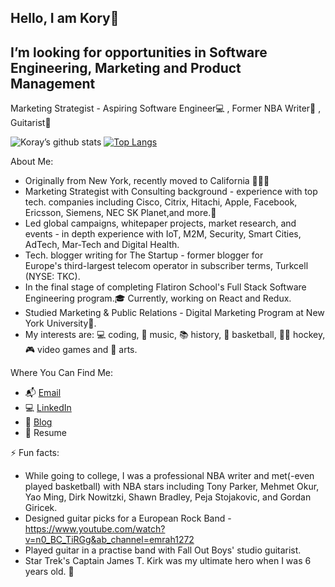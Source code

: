 ## Hello, I am Kory👋 

## I’m looking for opportunities in Software Engineering, Marketing and Product Management

Marketing Strategist - Aspiring Software Engineer💻 , Former NBA Writer🏀 , Guitarist🤘

![Koray’s github stats](https://github-readme-stats.vercel.app/api?username=korayozkal&&hide=stars)
[![Top Langs](https://github-readme-stats.vercel.app/api/top-langs/?username=korayozkal&layout=compact)](https://github.com/korayozkal/github-readme-stats)

About Me:
* Originally from New York, recently moved to California 🏄🏻‍♂️
* Marketing Strategist with Consulting background - experience with top tech. companies including Cisco, Citrix, Hitachi, Apple, Facebook, Ericsson, Siemens, NEC SK Planet,and more.📱
* Led global campaigns, whitepaper projects, market research, and events - in depth experience with IoT, M2M, Security, Smart Cities, AdTech, Mar-Tech and Digital Health.
* Tech. blogger writing for The Startup -  former  blogger for Europe's third-largest telecom operator in subscriber terms, Turkcell (NYSE: TKC).
* In the final stage of completing Flatiron School's Full Stack Software Engineering program.🎓 Currently, working on React and Redux.
* Studied Marketing & Public Relations - Digital Marketing Program at New York University🗽. 
* My interests are: 💻 coding, 🎸 music, 📚 history, 🏀 basketball, 🥅🏒 hockey, 🎮 video games and 🎨 arts.

Where You Can Find Me:
* 📬 [Email](mailto:korayozkal@gmail.com)
* 💻 [LinkedIn](https://www.linkedin.com/in/korayozkal/)
* 📝 [Blog](korayozkal.medium.com)
* 📄 Resume

⚡ Fun facts: 
* While going to college, I was a professional NBA writer and met(-even played basketball) with NBA stars including Tony Parker, Mehmet Okur, Yao Ming, Dirk Nowitzki, Shawn Bradley, Peja Stojakovic, and Gordan Giricek.
* Designed guitar picks for a European Rock Band - https://www.youtube.com/watch?v=n0_BC_TiRGg&ab_channel=emrah1272
* Played guitar in a practise band with Fall Out Boys' studio guitarist.
* Star Trek's Captain James T. Kirk was my ultimate hero when I was 6 years old. 🖖
